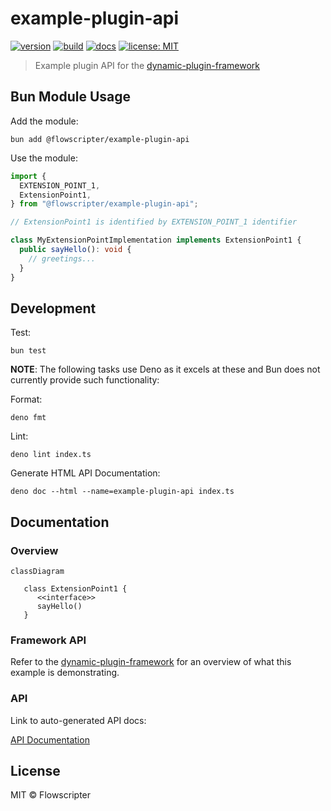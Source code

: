 # example-plugin-api

[![version](https://img.shields.io/github/v/release/flowscripter/example-plugin-api?sort=semver)](https://github.com/flowscripter/example-plugin-api/releases)
[![build](https://img.shields.io/github/actions/workflow/status/flowscripter/example-plugin-api/release-bun-library.yml)](https://github.com/flowscripter/example-plugin-api/actions/workflows/release-bun-library.yml)
[![docs](https://img.shields.io/badge/docs-API-blue)](https://flowscripter.github.io/example-plugin-api/index.html)
[![license: MIT](https://img.shields.io/github/license/flowscripter/example-plugin-api)](https://github.com/flowscripter/example-plugin-api/blob/main/LICENSE)

> Example plugin API for the
> [dynamic-plugin-framework](https://github.com/flowscripter/dynamic-plugin-framework)

## Bun Module Usage

Add the module:

`bun add @flowscripter/example-plugin-api`

Use the module:

```typescript
import {
  EXTENSION_POINT_1,
  ExtensionPoint1,
} from "@flowscripter/example-plugin-api";

// ExtensionPoint1 is identified by EXTENSION_POINT_1 identifier

class MyExtensionPointImplementation implements ExtensionPoint1 {
  public sayHello(): void {
    // greetings...
  }
}
```

## Development

Test:

`bun test`

**NOTE**: The following tasks use Deno as it excels at these and Bun does not
currently provide such functionality:

Format:

`deno fmt`

Lint:

`deno lint index.ts`

Generate HTML API Documentation:

`deno doc --html --name=example-plugin-api index.ts`

## Documentation

### Overview

```mermaid
classDiagram
    
   class ExtensionPoint1 {
      <<interface>>
      sayHello()
   }
```

### Framework API

Refer to the
[dynamic-plugin-framework](https://github.com/flowscripter/dynamic-plugin-framework)
for an overview of what this example is demonstrating.

### API

Link to auto-generated API docs:

[API Documentation](https://flowscripter.github.io/example-plugin-api/index.html)

## License

MIT © Flowscripter
